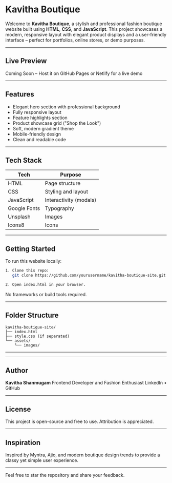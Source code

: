 # Kavitha Boutique

Welcome to **Kavitha Boutique**, a stylish and professional fashion boutique website built using **HTML**, **CSS**, and **JavaScript**. This project showcases a modern, responsive layout with elegant product displays and a user-friendly interface – perfect for portfolios, online stores, or demo purposes.

---

## Live Preview

Coming Soon – Host it on GitHub Pages or Netlify for a live demo

---

## Features

* Elegant hero section with professional background
* Fully responsive layout
* Feature highlights section
* Product showcase grid ("Shop the Look")
* Soft, modern gradient theme
* Mobile-friendly design
* Clean and readable code

---

## Tech Stack

| Tech         | Purpose                |
| ------------ | ---------------------- |
| HTML         | Page structure         |
| CSS          | Styling and layout     |
| JavaScript   | Interactivity (modals) |
| Google Fonts | Typography             |
| Unsplash     | Images                 |
| Icons8       | Icons                  |

---

## Getting Started

To run this website locally:

```bash
1. Clone this repo:
   git clone https://github.com/yourusername/kavitha-boutique-site.git

2. Open index.html in your browser.
```

No frameworks or build tools required.

---

## Folder Structure

```
kavitha-boutique-site/
├── index.html
├── style.css (if separated)
└── assets/
    └── images/
```

---

---

## Author

**Kavitha Shanmugam**
Frontend Developer and Fashion Enthusiast
LinkedIn • GitHub

---

## License

This project is open-source and free to use. Attribution is appreciated.

---

## Inspiration

Inspired by Myntra, Ajio, and modern boutique design trends to provide a classy yet simple user experience.

---

Feel free to star the repository and share your feedback.
